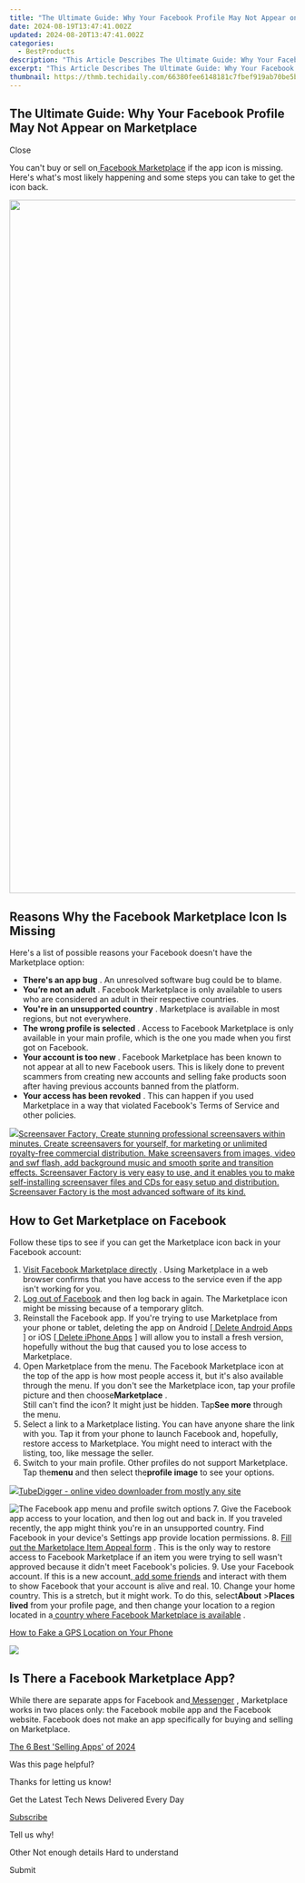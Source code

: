 ```yaml
---
title: "The Ultimate Guide: Why Your Facebook Profile May Not Appear on Marketplace"
date: 2024-08-19T13:47:41.002Z
updated: 2024-08-20T13:47:41.002Z
categories:
  - BestProducts
description: "This Article Describes The Ultimate Guide: Why Your Facebook Profile May Not Appear on Marketplace"
excerpt: "This Article Describes The Ultimate Guide: Why Your Facebook Profile May Not Appear on Marketplace"
thumbnail: https://thmb.techidaily.com/66380fee6148181c7fbef919ab70be5b7f03dcd6ba9d00048b2c822f6ae741fb.jpg
---
```


## The Ultimate Guide: Why Your Facebook Profile May Not Appear on Marketplace

Close 

 You can't buy or sell on[ Facebook Marketplace](https://www.lifewire.com/what-is-facebook-marketplace-4589107) if the app icon is missing. Here's what's most likely happening and some steps you can take to get the icon back.

<!-- affiliate ads begin -->
<a href="https://vapordna.pxf.io/c/5597632/1496243/17238" target="_top" id="1496243"><img src="//a.impactradius-go.com/display-ad/17238-1496243" border="0" alt="" width="1000" height="1221"/></a><img height="0" width="0" src="https://imp.pxf.io/i/5597632/1496243/17238" style="position:absolute;visibility:hidden;" border="0" />
<!-- affiliate ads end -->
##  Reasons Why the Facebook Marketplace Icon Is Missing 

 Here's a list of possible reasons your Facebook doesn't have the Marketplace option:

* **There's an app bug** . An unresolved software bug could be to blame.
* **You’re not an adult** . Facebook Marketplace is only available to users who are considered an adult in their respective countries.
* **You're in an unsupported country** . Marketplace is available in most regions, but not everywhere.
* **The wrong profile is selected** . Access to Facebook Marketplace is only available in your main profile, which is the one you made when you first got on Facebook.
* **Your account is too new** . Facebook Marketplace has been known to not appear at all to new Facebook users. This is likely done to prevent scammers from creating new accounts and selling fake products soon after having previous accounts banned from the platform.
* **Your access has been revoked** . This can happen if you used Marketplace in a way that violated Facebook's Terms of Service and other policies.

<!-- affiliate ads begin -->
<a href="https://secure.2checkout.com/order/checkout.php?PRODS=194977&QTY=1&AFFILIATE=108875&CART=1"><img src="https://www.blumentals.net/scrfactory/images/screensaver-software.png" border="0">Screensaver Factory, Create stunning professional screensavers within minutes. Create screensavers for yourself, for marketing or unlimited royalty-free commercial distribution. Make screensavers from images, video and swf flash, add background music and smooth sprite and transition effects. Screensaver Factory is very easy to use, and it enables you to make self-installing screensaver files and CDs for easy setup and distribution. Screensaver Factory is the most advanced software of its kind.</a>
<!-- affiliate ads end -->
##  How to Get Marketplace on Facebook 

 Follow these tips to see if you can get the Marketplace icon back in your Facebook account:

1. [ Visit Facebook Marketplace directly](https://www.facebook.com/marketplace/) . Using Marketplace in a web browser confirms that you have access to the service even if the app isn't working for you.
2. [ Log out of Facebook](https://www.lifewire.com/log-out-of-facebook-5295737) and then log back in again. The Marketplace icon might be missing because of a temporary glitch.
3. Reinstall the Facebook app. If you're trying to use Marketplace from your phone or tablet, deleting the app on Android \[[ Delete Android Apps](https://www.lifewire.com/delete-apps-on-android-phone-5271421) \] or iOS \[[ Delete iPhone Apps](https://www.lifewire.com/delete-apps-from-iphone-2000648) \] will allow you to install a fresh version, hopefully without the bug that caused you to lose access to Marketplace.
4. Open Marketplace from the menu. The Facebook Marketplace icon at the top of the app is how most people access it, but it's also available through the menu. If you don't see the Marketplace icon, tap your profile picture and then choose**Marketplace** .  
 Still can't find the icon? It might just be hidden. Tap**See more** through the menu.
5. Select a link to a Marketplace listing. You can have anyone share the link with you. Tap it from your phone to launch Facebook and, hopefully, restore access to Marketplace. You might need to interact with the listing, too, like message the seller.
6. Switch to your main profile. Other profiles do not support Marketplace. Tap the**menu** and then select the**profile image** to see your options.  
<!-- affiliate ads begin -->
<a href="https://secure.2checkout.com/order/checkout.php?PRODS=4572700&QTY=1&AFFILIATE=108875&CART=1"><img src="	https://www.tubedigger.com/wp-content/uploads/2020/08/tubedigger-software-new.png" border="0">TubeDigger - online video downloader from mostly any site</a>
<!-- affiliate ads end -->
![The Facebook app menu and profile switch options](https://www.lifewire.com/thmb/oRVjQPdCw_s97pfHwrDGOweWXDM=/1500x0/filters:no_upscale():max_bytes(150000):strip_icc():format(webp)/facebook-switch-profile-e00ea826a1b2433eaf8861b98209d386.png)
7. Give the Facebook app access to your location, and then log out and back in. If you traveled recently, the app might think you're in an unsupported country. Find Facebook in your device's Settings app provide location permissions.
8. [ Fill out the Marketplace Item Appeal form](https://www.facebook.com/help/contact/953354718105045) . This is the only way to restore access to Facebook Marketplace if an item you were trying to sell wasn't approved because it didn't meet Facebook's policies.
9. Use your Facebook account. If this is a new account,[ add some friends](https://www.lifewire.com/send-a-facebook-friend-request-5225904) and interact with them to show Facebook that your account is alive and real.
10. Change your home country. This is a stretch, but it might work. To do this, select**About** \>**Places lived** from your profile page, and then change your location to a region located in a[ country where Facebook Marketplace is available](https://www.facebook.com/help/1968285150185577) .

[  How to Fake a GPS Location on Your Phone ](https://www.lifewire.com/fake-gps-location-4165524) 

<!-- affiliate ads begin -->
<a href="https://shop.systoolsgroup.com/affiliate.php?ACCOUNT=SYSTOOBY&AFFILIATE=108875&PATH=https%3A%2F%2Fwww.systoolsgroup.com%3FAFFILIATE%3D108875%26RESOURCE%3D%2BSysTools%2BPDF%2BUnlocker"><img src="https://www.systoolsgroup.com/box/pdf-unlocker.png" border="0"></a>
<!-- affiliate ads end -->
##  Is There a Facebook Marketplace App? 

 While there are separate apps for Facebook and[ Messenger](https://www.lifewire.com/facebook-messenger-4103719) , Marketplace works in two places only: the Facebook mobile app and the Facebook website. Facebook does not make an app specifically for buying and selling on Marketplace.

[ The 6 Best 'Selling Apps' of 2024 ](https://www.lifewire.com/best-apps-to-sell-stuff-4177455) 

Was this page helpful?

Thanks for letting us know!

 Get the Latest Tech News Delivered Every Day

[ Subscribe ](https://www.lifewire.com/#) 

Tell us why!

 Other  Not enough details  Hard to understand 

 Submit 

<ins class="adsbygoogle"
     style="display:block"
     data-ad-format="autorelaxed"
     data-ad-client="ca-pub-7571918770474297"
     data-ad-slot="1223367746"></ins>



<ins class="adsbygoogle"
     style="display:block"
     data-ad-client="ca-pub-7571918770474297"
     data-ad-slot="8358498916"
     data-ad-format="auto"
     data-full-width-responsive="true"></ins>



